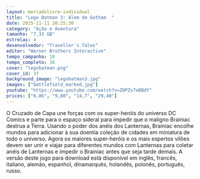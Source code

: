 ```yaml
---
layout: mercadolivre-individual
title: "Lego Batman 3: Alem de Gotham  "
date: 2015-11-11 20:25:30
category: "Ação e Aventura"
tamanho: "7,33 GB"
estrelas: 4
desenvolvedor: "Traveller's Tales"
editor: "Warner Brothers Interactive"
tempo_campanha: 10
tempo_completo: 36
cover: "legobatman.png"
cover_id: 37
background_image: "legobatman3.jpg"
images: ["battlefield_marked.jpg"]
youtube: "https://www.youtube.com/watch?v=Z0PZs7eBBdY"
prices: ["6,86", "9,80", "14,7", "29,40"]
---
```


O Cruzado de Capa une forças com os super-heróis do universo DC Comics e parte para o espaço sideral para impedir que o maligno Brainiac destrua a Terra. Usando o poder dos anéis dos Lanternas, Brainiac encolhe mundos para adicionar à sua doentia coleção de cidades em miniatura de todo o universo. Agora os maiores super-heróis e os mais espertos vilões devem ser unir e viajar para diferentes mundos com Lanternas para coletar anéis de Lanternas e impedir o Brainiac antes que seja tarde demais. A versão deste jogo para download está disponível em inglês, francês, italiano, alemão, espanhol, dinamarquês, holandês, polonês, português, russo.
